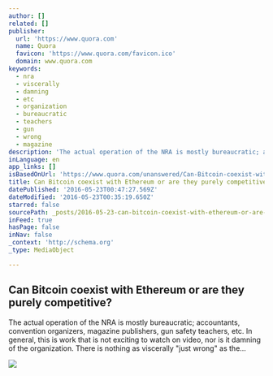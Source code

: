 ```yaml
---
author: []
related: []
publisher:
  url: 'https://www.quora.com'
  name: Quora
  favicon: 'https://www.quora.com/favicon.ico'
  domain: www.quora.com
keywords:
  - nra
  - viscerally
  - damning
  - etc
  - organization
  - bureaucratic
  - teachers
  - gun
  - wrong
  - magazine
description: 'The actual operation of the NRA is mostly bureaucratic; accountants, convention organizers, magazine publishers, gun safety teachers, etc. In general, this is work that is not exciting to watch on video, nor is it damning of the organization. There is nothing as viscerally "just wrong" as the...'
inLanguage: en
app_links: []
isBasedOnUrl: 'https://www.quora.com/unanswered/Can-Bitcoin-coexist-with-Ethereum-or-are-they-purely-competitive'
title: Can Bitcoin coexist with Ethereum or are they purely competitive?
datePublished: '2016-05-23T00:47:27.569Z'
dateModified: '2016-05-23T00:35:19.650Z'
starred: false
sourcePath: _posts/2016-05-23-can-bitcoin-coexist-with-ethereum-or-are-they-purely-competi.md
inFeed: true
hasPage: false
inNav: false
_context: 'http://schema.org'
_type: MediaObject

---
```

<article style=""><h1>Can Bitcoin coexist with Ethereum or are they purely competitive?</h1><p>The actual operation of the NRA is mostly bureaucratic; accountants, convention organizers, magazine publishers, gun safety teachers, etc. In general, this is work that is not exciting to watch on video, nor is it damning of the organization. There is nothing as viscerally "just wrong" as the...</p><img src="https://qsf.is.quoracdn.net/-images.new_grid.fb_share_default.pnge6dde9cfa6e03c43.png" /></article>